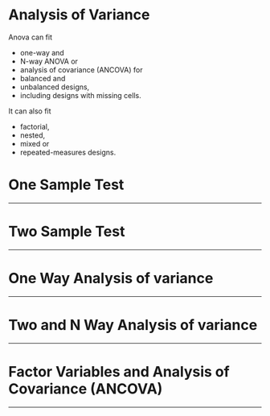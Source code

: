 # Analysis of Variance

Anova can fit
* one-way and
* N-way ANOVA or
* analysis of covariance (ANCOVA)
for
* balanced and
* unbalanced designs,
* including designs with missing cells.

It can also fit
* factorial,
* nested,
* mixed or
* repeated-measures designs.

# One Sample Test
***

# Two Sample Test
***

# One Way Analysis of variance
***

# Two and N Way Analysis of variance
***

# Factor Variables and Analysis of Covariance (ANCOVA)
***
